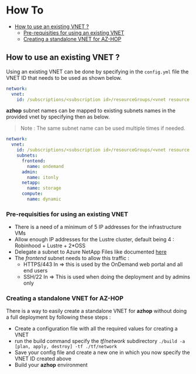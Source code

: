 # How To

- [How to use an existing VNET ?](#how-to-use-an-existing-vnet)
  - [Pre-requisities for using an existing VNET](#pre-requisities-for-using-an-existing-vnet)
  - [Creating a standalone VNET for AZ-HOP](#creating-a-standalone-vnet-for-az-hop)

## How to use an existing VNET ?
Using an existing VNET can be done by specifying in the `config.yml` file the VNET ID that needs to be used as shown below.

```yml
network:
  vnet:
    id: /subscriptions/<subscription id>/resourceGroups/<vnet resource group>/providers/Microsoft.Network/virtualNetworks/<vnet name>
```

**azhop** subnet names can be mapped to existing subnets names in the provided vnet by specifying then as below. 
> Note : The same subnet name can be used multiple times if needed.

```yml
network:
  vnet:
    id: /subscriptions/<subscription id>/resourceGroups/<vnet resource group>/providers/Microsoft.Network/virtualNetworks/<vnet name>
    subnets:
      frontend: 
        name: ondemand
      admin:
        name: itonly
      netapp:
        name: storage
      compute:
        name: dynamic
```

### Pre-requisities for using an existing VNET
- There is a need of a minimum of 5 IP addresses for the infrastructure VMs
- Allow enough IP addresses for the Lustre cluster, default being 4 : Robinhood + Lustre + 2*OSS
- Delegate a subnet to Azure NetApp Files like documented [here](https://docs.microsoft.com/en-us/azure/azure-netapp-files/azure-netapp-files-delegate-subnet)
- The *frontend* subnet needs to allow this traffic :
  - HTTPS/443 In => this is used by the OnDemand web portal and all end users
  - SSH/22 In => This is used when doing the deployment and by admins only

### Creating a standalone VNET for AZ-HOP
There is a way to easily create a standalone VNET for **azhop** without doing a full deployment by following these steps :
- Create a configuration file with all the required values for creating a VNET
- run the build command specify the *tf/network* subdirectory `./build -a [plan, apply, destroy] -tf ./tf/network`
- Save your config file and create a new one in which you now specify the VNET ID created above
- Build your **azhop** environment